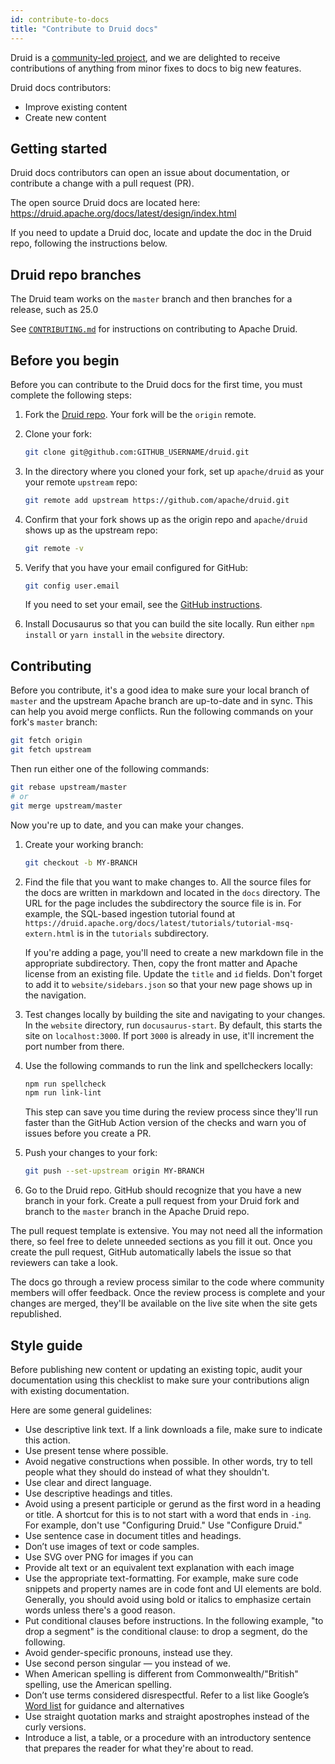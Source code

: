 ```yaml
---
id: contribute-to-docs
title: "Contribute to Druid docs"
---
```


<!--
  ~ Licensed to the Apache Software Foundation (ASF) under one
  ~ or more contributor license agreements.  See the NOTICE file
  ~ distributed with this work for additional information
  ~ regarding copyright ownership.  The ASF licenses this file
  ~ to you under the Apache License, Version 2.0 (the
  ~ "License"); you may not use this file except in compliance
  ~ with the License.  You may obtain a copy of the License at
  ~
  ~   http://www.apache.org/licenses/LICENSE-2.0
  ~
  ~ Unless required by applicable law or agreed to in writing,
  ~ software distributed under the License is distributed on an
  ~ "AS IS" BASIS, WITHOUT WARRANTIES OR CONDITIONS OF ANY
  ~ KIND, either express or implied.  See the License for the
  ~ specific language governing permissions and limitations
  ~ under the License.
  -->

Druid is a [community-led project](https://druid.apache.org/community/), and we are delighted to receive contributions of anything from minor fixes to docs to big new features.

Druid docs contributors:

* Improve existing content
* Create new content

## Getting started

Druid docs contributors can open an issue about documentation, or contribute a change with a pull request (PR).

The open source Druid docs are located here:
https://druid.apache.org/docs/latest/design/index.html


If you need to update a Druid doc, locate and update the doc in the Druid repo, following the instructions below.

## Druid repo branches

The Druid team works on the `master` branch and then branches for a release, such as 25.0

See [`CONTRIBUTING.md`](https://github.com/apache/incubator-druid/blob/master/CONTRIBUTING.md) for instructions on contributing to Apache Druid.

## Before you begin

Before you can contribute to the Druid docs for the first time, you must complete the following steps:
1. Fork the [Druid repo](https://github.com/apache/druid). Your fork will be the `origin` remote.
2. Clone your fork: 
   
   ```bash
   git clone git@github.com:GITHUB_USERNAME/druid.git
   ```
3. In the directory where you cloned your fork, set up `apache/druid`  as your your remote `upstream` repo:
   
   ```bash
   git remote add upstream https://github.com/apache/druid.git
   ```
4. Confirm that your fork shows up as the origin repo and `apache/druid` shows up as the upstream repo:   

   ```bash
   git remote -v
   ```

5. Verify that you have your email configured for GitHub:

   ```bash
   git config user.email
   ```
   
   If you need to set your email, see the [GitHub instructions](https://docs.github.com/en/github-ae@latest/account-and-profile/setting-up-and-managing-your-github-user-account/managing-email-preferences/setting-your-commit-email-address#setting-your-commit-email-address-in-git).

5. Install Docusaurus so that you can build the site locally. Run either `npm install` or `yarn install` in the `website` directory.
   
## Contributing

Before you contribute, it's a good idea to make sure your local branch of `master` and the upstream Apache branch are up-to-date and in sync. This can help you avoid merge conflicts. Run the following commands on your fork's `master` branch:

```bash
git fetch origin
git fetch upstream
```

Then run either one of the following commands:

```bash
git rebase upstream/master
# or
git merge upstream/master
```

Now you're up to date, and you can make your changes.

1. Create your working branch:

   ```bash
   git checkout -b MY-BRANCH
   ```

2. Find the file that you want to make changes to. All the source files for the docs are written in markdown and located in the `docs` directory. The URL for the page includes the subdirectory the source file is in. For example, the SQL-based ingestion tutorial found at `https://druid.apache.org/docs/latest/tutorials/tutorial-msq-extern.html` is in the `tutorials` subdirectory.
   
   If you're adding a page, you'll need to create a new markdown file in the appropriate subdirectory. Then, copy the front matter and Apache license from an existing file. Update the `title` and `id` fields. Don't forget to add it to `website/sidebars.json` so that your new page shows up in the navigation.

4. Test changes locally by building the site and navigating to your changes. In the `website` directory, run `docusaurus-start`. By default, this starts the site on `localhost:3000`. If port `3000` is already in use, it'll increment the port number from there.
   
5. Use the following commands to run the link and spellcheckers locally: 
   
   ```bash
   npm run spellcheck
   npm run link-lint
   ```

   This step can save you time during the review process since they'll run faster than the GitHub Action version of the checks and warn you of issues before you create a PR.

5. Push your changes to your fork: 

   ```bash
   git push --set-upstream origin MY-BRANCH
   ```

6. Go to the Druid repo. GitHub should recognize that you have a new branch in your fork. Create a pull request from your Druid fork and branch to the `master` branch in the Apache Druid repo.

The pull request template is extensive. You may not need all the information there, so feel free to delete unneeded sections as you fill it out. Once you create the pull request, GitHub automatically labels the issue so that reviewers can take a look.

The docs go through a review process similar to the code where community members will offer feedback. Once the review process is complete and your changes are merged, they'll be available on the live site when the site gets republished. 

## Style guide

Before publishing new content or updating an existing topic, audit your documentation using this checklist to make sure your contributions align with existing documentation.

Here are some general guidelines:

* Use descriptive link text. If a link downloads a file, make sure to indicate this action.
* Use present tense where possible.
* Avoid negative constructions when possible. In other words, try to tell people what they should do instead of what they shouldn't.
* Use clear and direct language.
* Use descriptive headings and titles.
* Avoid using a present participle or gerund as the first word in a heading or title. A shortcut for this is to not start with a word that ends in `-ing`. For example, don't use "Configuring Druid." Use "Configure Druid."
* Use sentence case in document titles and headings.
* Don’t use images of text or code samples.
* Use SVG over PNG for images if you can
* Provide alt text or an equivalent text explanation with each image
* Use the appropriate text-formatting. For example, make sure code snippets and property names are in code font and UI elements are bold. Generally, you should  avoid using bold or italics to emphasize certain words unless there's a good reason.
* Put conditional clauses before instructions. In the following example, "to drop a segment" is the conditional clause: to drop a segment, do the following.
* Avoid gender-specific pronouns, instead use they.
* Use second person singular — you instead of we.
* When American spelling is different from Commonwealth/"British" spelling, use the American spelling.
* Don’t use terms considered disrespectful. Refer to a list like Google’s [Word list](https://developers.google.com/style/word-list) for guidance and alternatives
* Use straight quotation marks and straight apostrophes instead of the curly versions.
* Introduce a list, a table, or a procedure with an introductory sentence that prepares the reader for what they're about to read.